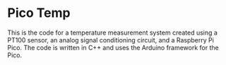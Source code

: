 # Pico Temp

This is the code for a temperature measurement system created using a PT100 sensor, an analog signal conditioning circuit, and a Raspberry Pi Pico. The code is written in C++ and uses the Arduino framework for the Pico.
